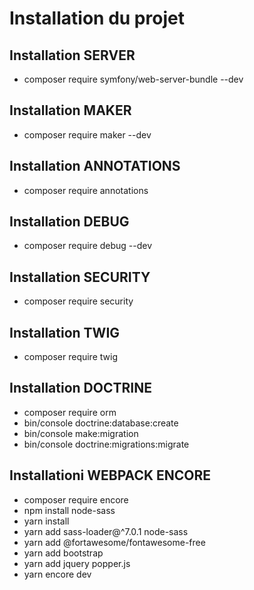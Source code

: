 # Installation du projet

## Installation SERVER

* composer require symfony/web-server-bundle --dev

## Installation MAKER

* composer require maker --dev

## Installation ANNOTATIONS

* composer require annotations

## Installation DEBUG 

* composer require debug --dev

## Installation SECURITY 

* composer require security

## Installation TWIG 

* composer require twig

## Installation DOCTRINE 

* composer require orm
* bin/console doctrine:database:create
* bin/console make:migration
* bin/console doctrine:migrations:migrate

## Installationi WEBPACK ENCORE

* composer require encore
* npm install node-sass
* yarn install
* yarn add sass-loader@^7.0.1 node-sass 
* yarn add @fortawesome/fontawesome-free
* yarn add bootstrap
* yarn add jquery popper.js
* yarn encore dev
